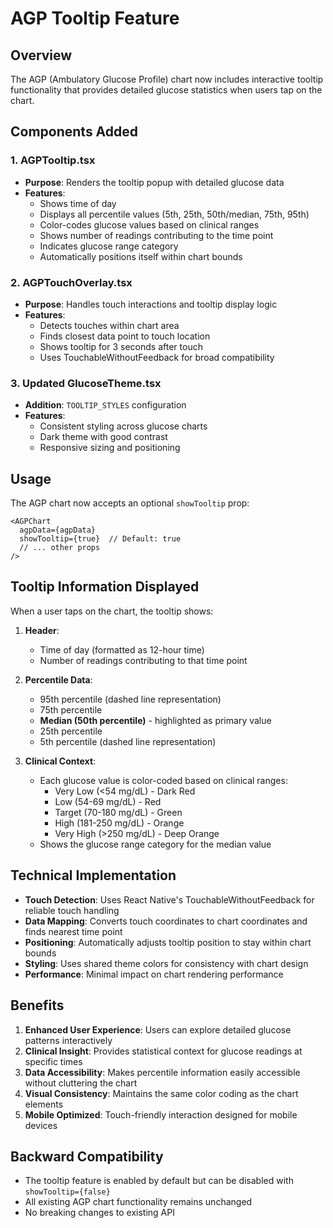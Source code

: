 # AGP Tooltip Feature

## Overview
The AGP (Ambulatory Glucose Profile) chart now includes interactive tooltip functionality that provides detailed glucose statistics when users tap on the chart.

## Components Added

### 1. AGPTooltip.tsx
- **Purpose**: Renders the tooltip popup with detailed glucose data
- **Features**:
  - Shows time of day
  - Displays all percentile values (5th, 25th, 50th/median, 75th, 95th)
  - Color-codes glucose values based on clinical ranges
  - Shows number of readings contributing to the time point
  - Indicates glucose range category
  - Automatically positions itself within chart bounds

### 2. AGPTouchOverlay.tsx  
- **Purpose**: Handles touch interactions and tooltip display logic
- **Features**:
  - Detects touches within chart area
  - Finds closest data point to touch location
  - Shows tooltip for 3 seconds after touch
  - Uses TouchableWithoutFeedback for broad compatibility

### 3. Updated GlucoseTheme.tsx
- **Addition**: `TOOLTIP_STYLES` configuration
- **Features**:
  - Consistent styling across glucose charts
  - Dark theme with good contrast
  - Responsive sizing and positioning

## Usage

The AGP chart now accepts an optional `showTooltip` prop:

```tsx
<AGPChart
  agpData={agpData}
  showTooltip={true}  // Default: true
  // ... other props
/>
```

## Tooltip Information Displayed

When a user taps on the chart, the tooltip shows:

1. **Header**:
   - Time of day (formatted as 12-hour time)
   - Number of readings contributing to that time point

2. **Percentile Data**:
   - 95th percentile (dashed line representation)
   - 75th percentile 
   - **Median (50th percentile)** - highlighted as primary value
   - 25th percentile
   - 5th percentile (dashed line representation)

3. **Clinical Context**:
   - Each glucose value is color-coded based on clinical ranges:
     - Very Low (<54 mg/dL) - Dark Red
     - Low (54-69 mg/dL) - Red  
     - Target (70-180 mg/dL) - Green
     - High (181-250 mg/dL) - Orange
     - Very High (>250 mg/dL) - Deep Orange
   - Shows the glucose range category for the median value

## Technical Implementation

- **Touch Detection**: Uses React Native's TouchableWithoutFeedback for reliable touch handling
- **Data Mapping**: Converts touch coordinates to chart coordinates and finds nearest time point
- **Positioning**: Automatically adjusts tooltip position to stay within chart bounds
- **Styling**: Uses shared theme colors for consistency with chart design
- **Performance**: Minimal impact on chart rendering performance

## Benefits

1. **Enhanced User Experience**: Users can explore detailed glucose patterns interactively
2. **Clinical Insight**: Provides statistical context for glucose readings at specific times
3. **Data Accessibility**: Makes percentile information easily accessible without cluttering the chart
4. **Visual Consistency**: Maintains the same color coding as the chart elements
5. **Mobile Optimized**: Touch-friendly interaction designed for mobile devices

## Backward Compatibility

- The tooltip feature is enabled by default but can be disabled with `showTooltip={false}`
- All existing AGP chart functionality remains unchanged
- No breaking changes to existing API
